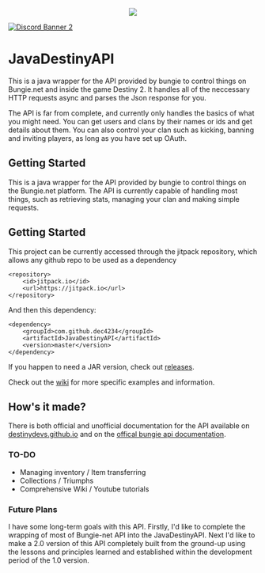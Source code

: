 <p align="center">
    <img src="https://user-images.githubusercontent.com/22875520/119843615-b6da3f80-bed5-11eb-8d3e-b2432a993454.png">
</p>

[![Discord Banner 2](https://discordapp.com/api/guilds/847480795232993280/widget.png?style=banner2)](https://discord.gg/dvZmP92d4h)

# JavaDestinyAPI 
This is a java wrapper for the API provided by bungie to control things on Bungie.net and inside the game Destiny 2. It handles all of the neccessary HTTP requests async and parses the Json response for you.

The API is far from complete, and currently only handles the basics of what you might need. You can get users and clans by their names or ids and get details about them. You can also control your clan such as kicking, banning and inviting players, as long as you have set up OAuth.

## Getting Started
This is a java wrapper for the API provided by bungie to control things on the Bungie.net platform.
The API is currently capable of handling most things, such as retrieving stats, managing your clan and making simple requests. 

## Getting Started
This project can be currently accessed through the jitpack repository, which allows any github repo to be used as a dependency
```
<repository>
    <id>jitpack.io</id>
    <url>https://jitpack.io</url>
</repository>
```
And then this dependency:
```
<dependency>
    <groupId>com.github.dec4234</groupId>
    <artifactId>JavaDestinyAPI</artifactId>
    <version>master</version>
</dependency>
```

If you happen to need a JAR version, check out [releases](https://github.com/dec4234/JavaDestinyAPI/releases).

Check out the [wiki](https://github.com/dec4234/JavaDestinyAPI/wiki/Getting-Started) for more specific examples and information.

## How's it made?
There is both official and unofficial documentation for the API available on [destinydevs.github.io](http://destinydevs.github.io/BungieNetPlatform/docs/Endpoints) and on the [offical bungie api documentation](https://bungie-net.github.io/).

### TO-DO
- Managing inventory / Item transferring
- Collections / Triumphs
- Comprehensive Wiki / Youtube tutorials

### Future Plans
I have some long-term goals with this API. Firstly, I'd like to complete the wrapping of most of Bungie-net API into the JavaDestinyAPI. Next I'd like to make a 2.0 version of this API completely built from the ground-up using the lessons and principles learned and established within the development period of the 1.0 version.
